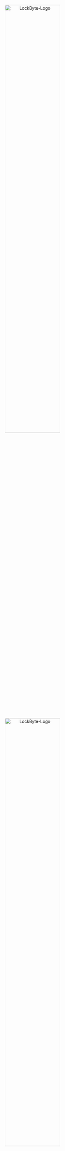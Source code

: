 
<p align="center">
  <img src="./docs/imgs/banner-dark.svg#gh-dark-mode-only" alt="LockByte-Logo" width="60%" />
  <img src="./docs/imgs/banner-light.svg#gh-light-mode-only" alt="LockByte-Logo" width="60%" />
</p>

<div align="center">

[![Version Info](https://img.shields.io/badge/Current_Version-1.0.0-turquoise.svg)](https://github.com/bose-kb/LockByte/releases)
[![Made in](https://img.shields.io/badge/Made_in-Python3-blue.svg)](https://www.python.org/downloads/)
[![GPLv3 License](https://img.shields.io/badge/License-GPL%20v3-yellow.svg)](https://www.gnu.org/licenses/gpl-3.0.en.html#license-text)
![Tests](https://github.com/bose-kb/LockByte/actions/workflows/tests_config.yml/badge.svg)
[![LOC](https://tokei.rs/b1/github.com/bose-kb/LockByte?category=code&style=flat&color=pink)](https://github.com/bose-kb/LockByte)


</div>

<h1 align="center"> Secure Files, Simplified 🔑 </h1>

LockByte is an easy-to-use, open-source file encryption application designed to cater to the needs of individuals who prioritise data security and want to protect their data without dealing with complex software. At present, LockByte supports *Windows*, *Linux*, and *Mac*.

Features of LockByte:

- 🛡️ It utilizes **AES-256 encryption**, the gold standard in symmetric encryption, to ensure your files are securely locked away. AES-256 is known for its robustness and is used globally by governments and security-conscious industries.

- 🔒 To complement AES-256, LockByte employs **Argon2 password hashing**. Argon2 is the winner of the Password Hashing Competition in 2015 and is renowned for its resistance to GPU cracking attacks, providing an additional layer of security.

- 🎯 Despite its advanced security features, LockByte remains accessible to users of all technical backgrounds. The user interface is intuitive, making the process of encrypting files as simple as selecting a file, entering a password, and initiating the encryption process.

## Screenshots

<details>
<summary>Light/dark theme support (Click to view).</summary>
&nbsp

|              Dark Mode                        |               Light Mode                             |
|-----------------------------------------------|------------------------------------------------------|
| <img width="100%" src="./docs/imgs/dark-mode.png"> | <img width="100%" src="./docs/imgs/light-mode.png"> |
| <img width="100%" src="./docs/imgs/dark-mode-running.png"> | <img width="100%" src="./docs/imgs/light-mode-running.png"> |
</details>

<details>
<summary> Cross-platform support (Click to view).</summary>
&nbsp

![App Screenshot Windows](docs/imgs/windows.png)
*`Windows`*

![App Screenshot Linux](docs/imgs/linux.png)
*`Linux`*

![App Screenshot macOS](docs/imgs/macOS.png)
*`MacOS`*

</details>

<details>
<summary>Drag & drop support (Click to view).</summary>
&nbsp

|              Normal File D&D                      |                 Encrypted File D&D                        |
|---------------------------------------------------|-----------------------------------------------------------|
| <img width="100%" src="./docs/gifs/DND-file-open.gif">| <img width="100%" src="./docs/gifs/DND-encr-file-open.gif">|

</details>

## Installation

You can install the application via the platform-specific installers **(recommended)** or as a Python package.

### Standalone Installers

- Windows: [lockbyte_setup.exe](https://github.com/bose-kb/LockByte/releases/latest)
- Linux: [lockbyte_installer.run](https://github.com/bose-kb/LockByte/releases/latest)
- macOS: [lockbyte_installer.pkg](https://github.com/bose-kb/LockByte/releases/latest)

> [!TIP]  
> Since the standalone installers have not been signed (due to the additional cost required to do so), you may get warnings like *Microsoft SmartScreen* warnings on Windows,  *Gatekeeper* warnings on macOS, and a *disabled desktop launcher* shortcut problem on Linux. 
>No need to worry, the installers and executables are completely safe. Check the collapsed sections below for respective workarounds to these problems. 

>[!CAUTION]
>Please ensure the installers you download come directly from this repository.

<details>
<summary>Microsoft SmartScreen Warnings</summary>
&nbsp

|              Description                      |                 Issue                         |           Solution                            |
|-----------------------------------------------|-----------------------------------------------|-----------------------------------------------|
|When you download the setup file, your browser presents you with `file not commonly downloaded` warning. **Solution**: Choose the `keep` option. |<img width = 100%  height = 20% src="./docs/imgs/windows-download-warning.png">|<img width = 100%  height = 20% src="./docs/imgs/windows-download-warning-solution.png">|
|When you try to keep the downloaded setup file, your browser presents you with *`Microsoft Defender Smarscreen couldn't verify file`* warning. **Solution**: Click on *Show more --> then choose `keep anyway` option.* |<img width = 100%  height = 20% src="./docs/imgs/windows-download-keep-warning.png">|<img width = 100%  height = 20% src="./docs/imgs/windows-download-keep-warning-solution.png">|
|When you try to launch the setup file, you are presented with *`Windows protrcted your PC`* warning. **Solution**: Click on *More info --> then choose `Run anyway` option.* |<img width = 100%  height = 20% src="./docs/imgs/SmartScreen-popup.png">|<img width = 100%  height = 20% src="./docs/imgs/SmartScreen-popup-solution.png">|

</details>

<details>
<summary>macOS Gatekeeper Warnings</summary>
&nbsp

|              Description                      |                 Issue                         |           Solution                            |
|-----------------------------------------------|-----------------------------------------------|-----------------------------------------------|
|When you download and try to launch the package installer, you are presented with *`macOS cannot verify developer`* warning. **Solution**: First Close the pop-up. Then open *System Preferences --> Privacy & Security --> choose *`open anyway`* option.* |<img width = 100%  height = 20% src="./docs/imgs/macOS-package-warning.png">|<img width = 100%  height = 20% src="./docs/imgs/macOS-app-warning-solution.png">|
|When you try to launch the app post installation, you are presented with *`Apple cannot check for malicious software`* warning. **Solution**: First Close the pop-up. Then open *System Preferences --> Privacy & Security --> choose *`open anyway`* option.* |<img width = 100%  height = 20% src="./docs/imgs/macOS-app-warning.png">|<img width = 100%  height = 20% src="./docs/imgs/macOS-package-warning-solution.png">|

|              Description                      |                 Help Image                         |
|-----------------------------------------------|----------------------------------------------------|
|You should now get the option to *open* the application bypassing the warning message.|<img width = 100%  height = 10% src="./docs/imgs/macOS-solution.png">|

</details>

<details>
<summary>Linux Warnings</summary>
&nbsp

|              Description                      |                 Help Image                    |
|-----------------------------------------------|-----------------------------------------------|
|Post installation, the newly created desktop shortcut is greyed out. **Solution**: Right click and select *Allow Launching* option to fix this problem. |<img width = 100%  height = 20% src="./docs/imgs/linux-warning.png">|

</details>

### Package Installation

To install the lockbyte package using pip run:

```bash
  pip install git+https://github.com/bose-kb/LockByte.git@main
```

To launch the GUI app after installation, run:

```bash
  lockbyte-gui
```
### Cloning Repository

To clone this repository on your local machine run:

```bash
  git clone https://github.com/bose-kb/LockByte.git
```

> [!NOTE]  
> If instead of using pip, you decide to clone the repository to your local machine, please uncomment line 23, and comment out line 22 of [`app.py`](src/lockbyte/app.py) to ensure proper module imports.

## App Demo

<details>
<summary>Encryption Steps</summary>

1. Launch the *LockByte app*.
2. Click on the *Encrypt* button on the starting screen.
3. Choose a *File or Folder* whose contents you want to encrypt.
4. Enter a *password* of your choice (**six characters minimum**).
5. Click on the *Encrypt* button at the bottom.
6. *Re-enter* the password and click on the *confirm* button to confirm. *Optionally* you can choose to *keep or delete* your original file(s) post encryption.
7. Once the encryption process is over a *new file* with a `.lockbyte` extension appears in the *same directory* as your chosen file. In case a folder was provided, *all file(s)* inside the *folder* as well as *sub-folder(s)* will get encrypted and saved as *new file(s)* with a `.lockbyte` extension. 
8. You can now delete the original files, (if not already opted to in *Step 6*) and store only the encrypted `.lockbyte` files.
</details>

<details>
<summary>Decryption Steps</summary>

1. Launch the *LockByte app*.
2. Click on the *Decrypt* button on the starting screen.
3. Choose a *File or Folder* whose contents you want to decrypt.
4. Enter the *password* you used during encryption.
5. Click on the *Decrypt* button at the bottom.
6. Once the decryption process is over a *new file* with `_decrypted` suffix appended to the file name appears in the *same directory* as your chosen file. In case a folder was provided, *all file(s)* inside the *folder* as well as *sub-folder(s)* will get decrypted and saved as *new file(s)* with `_decrypted` suffix appended to the file names.
</details>



https://github.com/bose-kb/LockByte/assets/85823329/b8247b77-3439-4515-9920-7b9669c9d690


*`A quick demo of the application functionality.`*

## Example Program

You can use the `lockbyte.lock_unlock` module to perform encryption and decryption of files.

| Parameter   | Type     | Description                |
| :--------   | :------- | :------------------------- |
| `file_path` | `str`    | Path to your file |
| `file`      | `_io.BufferedReader` | Opened file object |

#### Encryption 

```python
from lockbyte import lock_unlock

user_password = "abcd"  # pick a password

# create an instance of LockByteUser
user = lock_unlock.LockByteUser(passphrase=user_password)
file_path = "test.txt"  # provide path to file to be encrypted

with open(file_path, "rb") as file:
    if user.validate_and_generate(1):  # call validation function
        # call encryption function
        user.encrypt(file=file, file_path=file_path)
```
#### Decryption 

```python
# create another instance of LockByteUser
user = lock_unlock.LockByteUser(passphrase=user_password)
file_path = "test.txt.lockbyte"  # provide path to file to be decrypted

with open(file_path, "rb") as file:
    # call decryption function
    user.decrypt(file=file, file_path=file_path)

```

## App Workflow

|Architecture Diagram | High Level Overview |
|:----------------------|:---------------------|
|<img width = 100%  height = 100% src="./docs/imgs/architecture-diagram.png">|<img width = 100%  height = 100% src="./docs/imgs/application-workflow.png">|


Detailed Overview of Encryption Request:

![App Encryption Workflow](docs/imgs/encryption-workflow.png)

Detailed Overview of Decryption Request:

![App Decryption Workflow](docs/imgs/decryption-workflow.png)


If you would like to better understand the above workflows and want to learn more about the algorithms in use, checkout [`ALGORITHMS.md`](docs/ALGORITHMS.md).

### Tech Stack

- Python3.
- CustomTkinter for GUI.
- argon2-cffi for password hashing.
- pycryptodome for encryption/decryption.


## License

This program (*LockByte*) is free software: you can redistribute it and/or modify it under the terms of the [GNU General Public License](https://www.gnu.org/licenses/gpl-3.0.en.html) as published by the Free Software Foundation, version 3 of the License.

This program is distributed in the hope that it will be useful, but **WITHOUT ANY WARRANTY**; without even the implied warranty of **MERCHANTABILITY or FITNESS FOR A PARTICULAR PURPOSE**. See the [LICENSE](LICENSE) for more details.

While *LockByte* is designed to secure your files, the **author does not assume any responsibility or liability** for the **loss or damage of data** due to its use. Users are strongly advised to **back up their data regularly** and not solely rely on the application for data security.

Fonts used are under the [SIL Open Font License (version 1.1)](https://openfontlicense.org/documents/OFL.txt) & [Creative Commons CC0 License (version 1.0)](https://creativecommons.org/publicdomain/zero/1.0/).

Icons used are from [Icons8](https://icons8.com/).

By using *LockByte*, you acknowledge that you **understand and agree** to this disclaimer.

## Contributing

Your contributions are highly valued! If you wish to propose a new feature or report a bug, please feel free to contribute to the project. Contributions are always welcome!

See [`CONTRIBUTING.md`](docs/CONTRIBUTING.md) for ways to get started.

Please adhere to this project's [`code of conduct`](docs/CODE_OF_CONDUCT.md).


## Feedback

If you have any feedback, please reach out to me via [LinkedIn](https://linkedin.com/in/bosekb).
